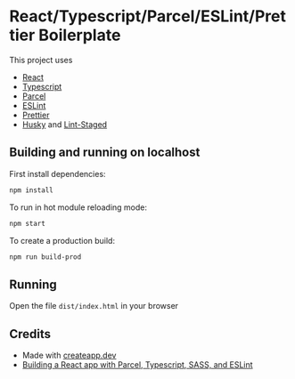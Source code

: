 # React/Typescript/Parcel/ESLint/Prettier Boilerplate

This project uses

-   [React](https://reactjs.org/)
-   [Typescript](https://www.typescriptlang.org/)
-   [Parcel](https://parceljs.org/)
-   [ESLint](https://eslint.org/)
-   [Prettier](https://prettier.io/)
-   [Husky](https://github.com/typicode/husky) and [Lint-Staged](https://github.com/okonet/lint-staged)

## Building and running on localhost

First install dependencies:

```sh
npm install
```

To run in hot module reloading mode:

```sh
npm start
```

To create a production build:

```sh
npm run build-prod
```

## Running

Open the file `dist/index.html` in your browser

## Credits

-   Made with [createapp.dev](https://createapp.dev/)
-   [Building a React app with Parcel, Typescript, SASS, and ESLint](https://adrianhall.github.io/javascript/react/2020/03/29/parcel-typescript-react/)
